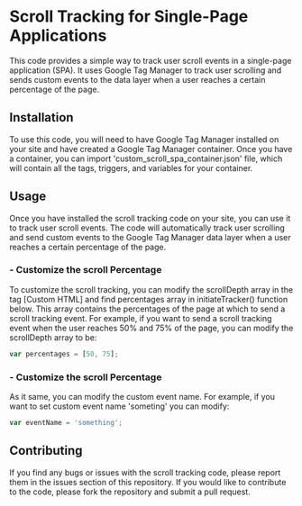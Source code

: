 # Scroll Tracking for Single-Page Applications

This code provides a simple way to track user scroll events in a single-page application (SPA). It uses Google Tag Manager to track user scrolling and sends custom events to the data layer when a user reaches a certain percentage of the page.

## Installation

To use this code, you will need to have Google Tag Manager installed on your site and have created a Google Tag Manager container. Once you have a container, you can import 'custom_scroll_spa_container.json' file, which will contain all the tags, triggers, and variables for your container.

## Usage
Once you have installed the scroll tracking code on your site, you can use it to track user scroll events. The code will automatically track user scrolling and send custom events to the Google Tag Manager data layer when a user reaches a certain percentage of the page.


### - Customize the scroll Percentage
To customize the scroll tracking, you can modify the scrollDepth array in the tag [Custom HTML] and find percentages array in initiateTracker() function below. This array contains the percentages of the page at which to send a scroll tracking event. For example, if you want to send a scroll tracking event when the user reaches 50% and 75% of the page, you can modify the scrollDepth array to be:

```Javascript
var percentages = [50, 75];
```

### - Customize the scroll Percentage
As it same, you can modify the custom event name.
For example, if you want to set custom event name 'someting' you can modify:

```Javascript
var eventName = 'something';
```

## Contributing
If you find any bugs or issues with the scroll tracking code, please report them in the issues section of this repository. If you would like to contribute to the code, please fork the repository and submit a pull request.

